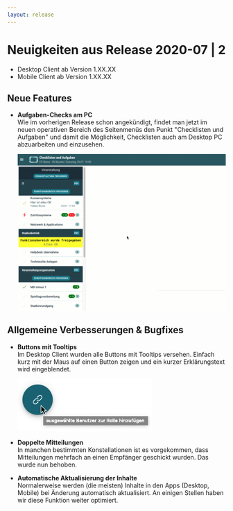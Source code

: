 ```yaml
---
layout: release
---
```


# Neuigkeiten aus Release 2020-07 | 2

* Desktop Client ab Version 1.XX.XX
* Mobile Client ab Version 1.XX.XX

## Neue Features

- **Aufgaben-Checks am PC** <br>
Wie im vorherigen Release schon angekündigt, findet man jetzt im neuen operativen Bereich des Seitenmenüs den Punkt "Checklisten und Aufgaben" und damit die Möglichkeit, Checklisten auch am Desktop PC abzuarbeiten und einzusehen. 

  ![Aufgaben-Checks am PC](Bilder/check-pc.gif)

## Allgemeine Verbesserungen & Bugfixes

- **Buttons mit Tooltips** <br>
Im Desktop Client wurden alle Buttons mit Tooltips versehen. Einfach kurz mit der Maus auf einen Button zeigen und ein kurzer Erklärungstext wird eingeblendet.

  ![Toolzips](Bilder/tooltip.png)

- **Doppelte Mitteilungen** <br>
In manchen bestimmten Konstellationen ist es vorgekommen, dass Mitteilungen mehrfach an einen Empfänger geschickt wurden. Das wurde nun behoben.

- **Automatische Aktualisierung der Inhalte** <br>
Normalerweise werden (die meisten) Inhalte in den Apps (Desktop, Mobile) bei Änderung automatisch aktualisiert. An einigen Stellen haben wir diese Funktion weiter optimiert.